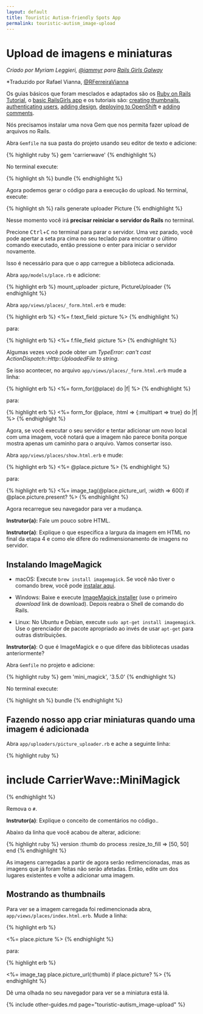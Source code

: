 ```yaml
---
layout: default
title: Touristic Autism-friendly Spots App 
permalink: touristic-autism_image-upload
---
```


# Upload de imagens e miniaturas

*Criado por Myriam Leggieri, [@iammyr](https://twitter.com/iammyr)* *para [Rails Girls Galway](https://github.com/RailsGirlsGalway)*

*Traduzido por Rafael Vianna, [@RFerreiraVianna](https://twitter.com/rferreiravianna)

Os guias básicos que foram mesclados e adaptados são os  [Ruby on Rails Tutorial](http://www.railstutorial.org/book), o [basic RailsGirls app](http://guides.railsgirls.com/app/) e os tutoriais são: [creating thumbnails](http://guides.railsgirls.com/thumbnails), [authenticating users](http://guides.railsgirls.com/devise/), [adding design](http://guides.railsgirls.com/design), [deploying to OpenShift](http://guides.railsgirls.com/openshift/) e [adding comments](http://guides.railsgirls.com/commenting).

Nós precisamos instalar uma nova Gem que nos permita fazer upload de arquivos no Rails.

Abra `Gemfile` na sua pasta do projeto usando seu editor de texto e adicione:

{% highlight ruby %}
gem 'carrierwave'
{% endhighlight %}

No terminal execute:

{% highlight sh %}
bundle
{% endhighlight %}

Agora podemos gerar o código para a execução do upload. No terminal, execute:

{% highlight sh %}
rails generate uploader Picture
{% endhighlight %}

Nesse momento você irá **precisar reiniciar o servidor do Rails** no terminal.

Precione <kbd>Ctrl</kbd>+<kbd>C</kbd> no terminal para parar o servidor. Uma vez parado, você pode apertar a seta pra cima no seu teclado para encontrar o último comando executado, então pressione o enter para iniciar o servidor novamente.

Isso é necessário para que o app carregue a biblioteca adicionada.

Abra `app/models/place.rb` e adicione:

{% highlight erb %}
mount_uploader :picture, PictureUploader
{% endhighlight %}

Abra `app/views/places/_form.html.erb` e mude:

{% highlight erb %}
<%= f.text_field :picture %>
{% endhighlight %}

para:

{% highlight erb %}
<%= f.file_field :picture %>
{% endhighlight %}


Algumas vezes você pode obter um *TypeError: can't cast ActionDispatch::Http::UploadedFile to string*.

Se isso acontecer, no arquivo `app/views/places/_form.html.erb` mude a linha:

{% highlight erb %}
<%= form_for(@place) do |f| %>
{% endhighlight %}

para:

{% highlight erb %}
<%= form_for @place, :html => {:multipart => true} do |f| %>
{% endhighlight %}

Agora, se você executar o seu servidor e tentar adicionar um novo local com uma imagem, você notará que a imagem não parece bonita porque mostra apenas um caminho para o arquivo. Vamos consertar isso.

Abra `app/views/places/show.html.erb` e mude:

{% highlight erb %}
<%= @place.picture %>
{% endhighlight %}

para:

{% highlight erb %}
<%= image_tag(@place.picture_url, :width => 600) if @place.picture.present? %>
{% endhighlight %}

Agora recarregue seu navegador para ver a mudança.

**Instrutor(a):** Fale um pouco sobre HTML.

__Instrutor(a)__: Explique o que especifica a largura da imagem em HTML no final da etapa
4 e como ele difere do redimensionamento de imagens no servidor.

## Instalando ImageMagick

* macOS: Execute `brew install imagemagick`. Se você não tiver o comando brew, você pode [instalar aqui][in-homebrew].
* Windows: Baixe e execute [ImageMagick installer][im-win] (use o primeiro
  *download* link de download). Depois reabra o Shell de comando do Rails.
* Linux: No Ubuntu e Debian, execute `sudo apt-get install imagemagick`. Use o gerenciador de pacote apropriado ao invés de usar `apt-get` para outras distribuições.

  [im-win]: http://www.imagemagick.org/script/binary-releases.php?ImageMagick=vkv0r0at8sjl5qo91788rtuvs3#windows
  [in-homebrew]: http://mxcl.github.io/homebrew/

__Instrutor(a)__: O que é ImageMagick e o que difere das bibliotecas usadas anteriormente?

Abra `Gemfile` no projeto e adicione:

{% highlight ruby %}
gem 'mini_magick', '3.5.0'
{% endhighlight %}

No terminal execute:

{% highlight sh %}
bundle
{% endhighlight %}

## Fazendo nosso app criar miniaturas quando uma imagem é adicionada

Abra `app/uploaders/picture_uploader.rb` e ache a seguinte linha:

{% highlight ruby %}
# include CarrierWave::MiniMagick
{% endhighlight %}

Remova o `#`.

__Instrutor(a)__: Explique o conceito de comentários no código..

Abaixo da linha que você acabou de alterar, adicione:

{% highlight ruby %}
version :thumb do
  process :resize_to_fill => [50, 50]
end
{% endhighlight %}

As imagens carregadas a partir de agora serão redimencionadas, mas as imagens que já foram feitas não serão afetadas.
Então, edite um dos lugares existentes e volte a adicionar uma imagem.

## Mostrando as thumbnails

Para ver se a imagem carregada foi redimencionada abra,
`app/views/places/index.html.erb`. Mude a linha:

{% highlight erb %}
<td><%= place.picture %></td>
{% endhighlight %}

para:

{% highlight erb %}
<td><%= image_tag place.picture_url(:thumb) if place.picture? %></td>
{% endhighlight %}

Dê uma olhada no seu navegador para ver se a miniatura está lá.

{% include other-guides.md page="touristic-autism_image-upload" %}
